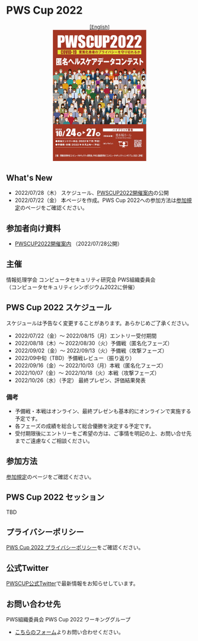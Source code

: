 # PWS Cup 2022

<div style="text-align: center;">
 <font size="2">
  <a href="./cup22_e.html">[English]</a>
 </font>
</div>

<div align="center">
 <a href="./Images/poster2022_full.png">
  <img src="./Images/poster2022.jpg" width=50%>
 </a>
</div>

## What's New
- 2022/07/28（木） スケジュール、[PWSCUP2022開催案内](./Images/docs/rule_v1.pdf)の公開
- 2022/07/22（金） 本ページを作成。PWS Cup 2022への参加方法は[参加規定](./entry.html)のページをご確認ください。

## 参加者向け資料
- [PWSCUP2022開催案内](./Images/docs/rule_v1.pdf) （2022/07/28公開）

## 主催
情報処理学会 コンピュータセキュリティ研究会 PWS組織委員会  
（コンピュータセキュリティシンポジウム2022に併催）

## PWS Cup 2022 スケジュール
スケジュールは予告なく変更することがあります。あらかじめご了承ください。

- 2022/07/22（金）〜 2022/08/15（月）エントリー受付期間
- 2022/08/18（木）〜 2022/08/30（火）予備戦（匿名化フェーズ）
- 2022/09/02（金）〜 2022/09/13（火）予備戦（攻撃フェーズ）
- 2022/09中旬（TBD）予備戦レビュー（振り返り）
- 2022/09/16（金）〜 2022/10/03（月）本戦（匿名化フェーズ）
- 2022/10/07（金）〜 2022/10/18（火）本戦（攻撃フェーズ）
- 2022/10/26（水）（予定） 最終プレゼン、評価結果発表

### 備考
- 予備戦・本戦はオンライン、最終プレゼンも基本的にオンラインで実施する予定です。
- 各フェーズの成績を総合して総合優勝を決定する予定です。
- 受付期限後にエントリーをご希望の方は、ご事情を明記の上、お問い合せ先までご遠慮なくご相談ください。

## 参加方法
[参加規定](./entry.html)のページをご確認ください。

## PWS Cup 2022 セッション
TBD

## プライバシーポリシー
[PWS Cup 2022 プライバシーポリシー](./privacy_policy.html)をご確認ください。

## 公式Twitter
[PWSCUP公式Twitter](https://twitter.com/pwscup_admin)で最新情報をお知らせしています。

## お問い合わせ先
PWS組織委員会 PWS Cup 2022 ワーキンググループ

  - [こちらのフォーム](https://docs.google.com/forms/d/e/1FAIpQLSfyTFysiL6LBl4xGSHPV3qdl9mYIL_s_0yMMRQ7Q02gVf43Wg/viewform)よりお問い合わせください。
